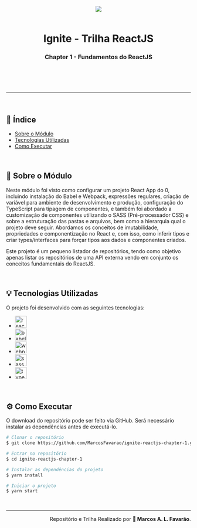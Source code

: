 <header>
  <div align='center'>
    <img src='https://ik.imagekit.io/wijkynyxd3a7/ignite-reactjs_1V5gUFcZlb8j8.png?updatedAt=1627791924656'>
  </div>

  <br>

  <h1 align='center'> Ignite - Trilha ReactJS</h1>

  <h3 align='center'>Chapter 1 - Fundamentos do ReactJS</h3>
</header>

<br>

---

<br>

<main>

<section>
<h2>📑 Índice</h2>

- [Sobre o Módulo](#-sobre-o-modulo)
- [Tecnologias Utilizadas](#-tecnologias-utilizadas)
- [Como Executar](#-como-executar)
</section>

<br>

<section>
<h2>🔎 Sobre o Módulo</h2>

<p>Neste módulo foi visto como configurar um projeto React App do 0, incluindo instalação do Babel e Webpack, expressões regulares, criação de variável para ambiente de desenvolvimento e produção, configuração do TypeScript para tipagem de componentes, e também foi abordado a customização de componentes utilizando o SASS (Pré-processador CSS) e sobre a estruturação das pastas e arquivos, bem como a hierarquia qual o projeto deve seguir. Abordamos os conceitos de imutabilidade, propriedades e componentização no React e, com isso, como inferir tipos e criar types/interfaces para forçar tipos aos dados e componentes criados.</p>

<p>Este projeto é um pequeno listador de repositórios, tendo como objetivo apenas listar os repositórios de uma API externa vendo em conjunto os conceitos fundamentais do ReactJS.</p>
</section>

<br>

<section>
<h2>💡 Tecnologias Utilizadas</h2>

<p>O projeto foi desenvolvido com as seguintes tecnologias:</p>

- [ <img src='https://ik.imagekit.io/wijkynyxd3a7/development-icons/256x/minimalists/reactjs-256-minimalist_LJGStks5Vr.png?updatedAt=1638394213281' alt="reactjs" width="32"> ](https://pt-br.reactjs.org/)
- [ <img src='https://ik.imagekit.io/wijkynyxd3a7/development-icons/256x/minimalists/babel-256-minimalist_Sn38om_xo.png?updatedAt=1638394213311' alt="babel" width="32"> ](https://babeljs.io/)
- [ <img src='https://ik.imagekit.io/wijkynyxd3a7/development-icons/256x/minimalists/webpack-256-minimalist_kHDeY1IAiA.png?updatedAt=1638394213381' alt="webpack" width="32"> ](https://webpack.js.org/)
- [ <img src='https://ik.imagekit.io/wijkynyxd3a7/development-icons/256x/minimalists/sass-256-minimalist_a5DsTaBwwj.png?updatedAt=1638394213326' alt="sass" width="32"> ](https://sass-lang.com/)
- [ <img src='https://ik.imagekit.io/wijkynyxd3a7/development-icons/256x/minimalists/typescript-256-minimalist_xJkfWGxye5WS.png?updatedAt=1638394213364' alt="typescript" width="32"> ](https://www.typescriptlang.org/)
</section>

<br>

<section>
<h2>⚙ Como Executar</h2>
<p>O download do repositório pode ser feito via GitHub. Será necessário instalar as dependências antes de executá-lo.</p>

```bash
# Clonar o repositório
$ git clone https://github.com/MarcosFavarao/ignite-reactjs-chapter-1.git

# Entrar no repositório
$ cd ignite-reactjs-chapter-1

# Instalar as dependências do projeto
$ yarn install

# Iniciar o projeto
$ yarn start
```

</section>

</main>

<br>

---

<footer>
  <div align='right'>
    <span>Repositório e Trilha Realizado por <strong>🚀 Marcos A. L. Favarão</strong></span>.
  </div>
</footer>
